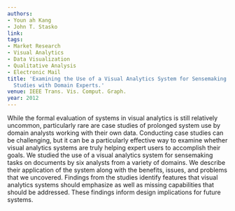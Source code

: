 ```yaml
---
authors:
- Youn ah Kang
- John T. Stasko
link:
tags:
- Market Research
- Visual Analytics
- Data Visualization
- Qualitative Analysis
- Electronic Mail
title: 'Examining the Use of a Visual Analytics System for Sensemaking Tasks: Case
  Studies with Domain Experts.'
venue: IEEE Trans. Vis. Comput. Graph.
year: 2012
---
```

While the formal evaluation of systems in visual analytics is still relatively uncommon, particularly rare are case studies of prolonged system use by domain analysts working with their own data. Conducting case studies can be challenging, but it can be a particularly effective way to examine whether visual analytics systems are truly helping expert users to accomplish their goals. We studied the use of a visual analytics system for sensemaking tasks on documents by six analysts from a variety of domains. We describe their application of the system along with the benefits, issues, and problems that we uncovered. Findings from the studies identify features that visual analytics systems should emphasize as well as missing capabilities that should be addressed. These findings inform design implications for future systems.